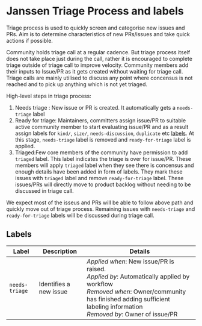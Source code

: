 # Janssen Triage Process and labels

Triage process is used to quickly screen and categorise new issues and PRs. Aim is to determine characteristics of new PRs/issues and take quick actions if possible. 

Community holds triage call at a regular cadence. But triage process itself does not take place just during the call, rather it is encouraged to complete triage outside of triage call to improve velocity. Community members add their inputs to Issue/PR as it gets created without waiting for triage call. Triage calls are mainly utilised to discuss any point where concensus is not reached and to pick up anything which is not yet triaged.

High-level steps in triage process:

1) Needs triage : New issue or PR is created. It automatically gets a `needs-triage` label
2) Ready for triage: Maintainers, committers assign issue/PR to suitable active community member to start evaluating issue/PR and as a result assign labels for `kind/`, `size/`, `needs-discussion`, `duplicate` etc [labels](#labels). At this stage, `needs-triage` label is removed and `ready-for-triage` label is applied.
3) Triaged:Few core members of the community have permission to add `triaged` label. This label indicates the triage is over for issue/PR. These members will apply `triaged` label when they see there is concensus and enough details have been added in form of labels. They mark these issues with `triaged` label  and remove `ready-for-triage` label. These issues/PRs will directly move to product backlog without needing to be discussed in triage call.

We expect most of the isseus and PRs will be able to follow above path and quickly move out of triage process. Remaining issues with `needs-triage` and `ready-for-triage` labels will be discussed during triage call.

## Labels

|Label|Description|Details|
| --- | --- | --- |
|`needs-triage`|Identifies a new issue|*Applied when*: New issue/PR is raised.<br/>*Applied by*: Automatically applied by workflow<br/>*Removed when*: Owner/community has finished adding sufficient labeling information<br/>*Removed by*: Owner of issue/PR|




